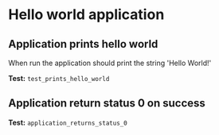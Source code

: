# Hello world application

## Application prints hello world
When run the application should print the string 'Hello World!'

**Test:** `test_prints_hello_world`

## Application return status 0 on success

**Test:** `application_returns_status_0`